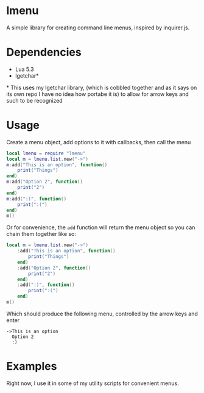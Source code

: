 # lmenu
A simple library for creating command line menus, inspired by inquirer.js.

# Dependencies
 - Lua 5.3
 - lgetchar\*

\* This uses my lgetchar library, (which is cobbled together and as it says on its own repo I have no idea how portabe it is) to allow for arrow keys and such to be recognized

# Usage
Create a menu object, add options to it with callbacks, then call the menu

```lua
local lmenu = require "lmenu"
local m = lmenu.list.new("->")
m:add("This is an option", function()
	print("Things")
end)
m:add("Option 2", function()
	print("2")
end)
m:add(":)", function()
	print(":(")
end)
m()
```
Or for convenience, the `add` function will return the menu object so you can chain them together like so:
```lua
local m = lmenu.list.new("->")
	:add("This is an option", function()
		print("Things")
	end)
	:add("Option 2", function()
		print("2")
	end)
	:add(":)", function()
		print(":(")
	end)
m()

```

Which should produce the following menu, controlled by the arrow keys and enter
```
->This is an option
  Option 2
  :)
```

# Examples
Right now, I use it in some of my utility scripts for convenient menus.
